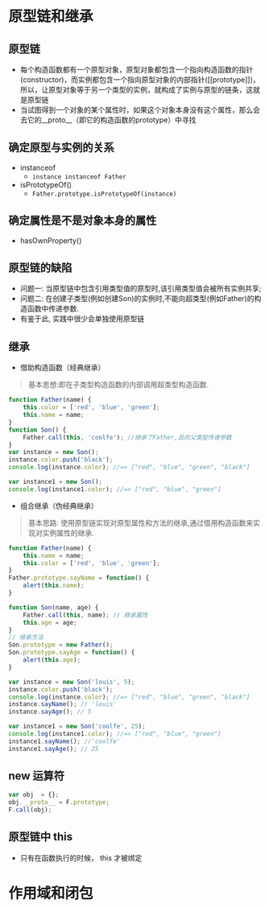 # 原型链和继承
## 原型链
- 每个构造函数都有一个原型对象，原型对象都包含一个指向构造函数的指针(constructor)，而实例都包含一个指向原型对象的内部指针([[prototype]])，所以，让原型对象等于另一个类型的实例，就构成了实例与原型的链条，这就是原型链
- 当试图得到一个对象的某个属性时，如果这个对象本身没有这个属性，那么会去它的__proto__（即它的构造函数的prototype）中寻找

## 确定原型与实例的关系
- instanceof 
    - `instance instanceof Father`
- isPrototypeOf()
    - `Father.prototype.isPrototypeOf(instance)`

## 确定属性是不是对象本身的属性
- hasOwnProperty()

## 原型链的缺陷
- 问题一: 当原型链中包含引用类型值的原型时,该引用类型值会被所有实例共享;
- 问题二: 在创建子类型(例如创建Son)的实例时,不能向超类型(例如Father)的构造函数中传递参数.
- 有鉴于此, 实践中很少会单独使用原型链

## 继承
- 借助构造函数（经典继承）
> 基本思想:即在子类型构造函数的内部调用超类型构造函数.
```js
function Father(name) {
    this.color = ['red', 'blue', 'green'];
    this.name = name;
}
function Son() {
    Father.call(this, 'coolfe'); //继承了Father,且向父类型传递参数
}
var instance = new Son();
instance.color.push('black');
console.log(instance.color); //=> ["red", "blue", "green", "black"]

var instance1 = new Son();
console.log(instance1.color); //=> ["red", "blue", "green"]
```
- 组合继承（伪经典继承）
> 基本思路: 使用原型链实现对原型属性和方法的继承,通过借用构造函数来实现对实例属性的继承.
```js
function Father(name) {
    this.name = name;
    this.color = ['red', 'blue', 'green'];
}
Father.prototype.sayName = function() {
    alert(this.name);
}

function Son(name, age) {
    Father.call(this, name); // 继承属性
    this.age = age;
}
// 继承方法
Son.prototype = new Father();
Son.prototype.sayAge = function() {
    alert(this.age);
}

var instance = new Son('louis', 5);
instance.color.push('black');
console.log(instance.color); //=> ["red", "blue", "green", "black"]
instance.sayName(); // 'louis'
instance.sayAge(); // 5

var instance1 = new Son('coolfe', 25);
console.log(instance1.color); //=> ["red", "blue", "green"]
instance1.sayName(); //'coolfe'
instance1.sayAge(); // 25
```

## new 运算符
```js
var obj  = {};
obj.__proto__ = F.prototype;
F.call(obj);
```

## 原型链中 this
- 只有在函数执行的时候， this 才被绑定

# 作用域和闭包